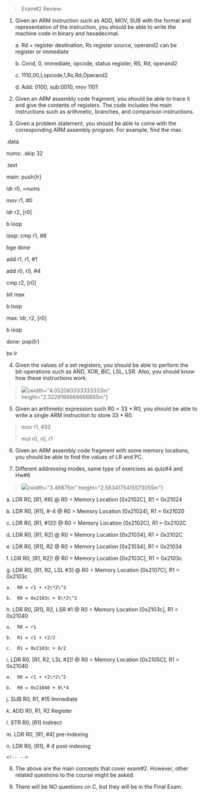 > Exam#2 Review.

1.  Given an ARM instruction such as ADD, MOV, SUB with the format and representation of the instruction, you should be able to write the machine code in binary and hexadecimal.

    a.  Rd = register destination, Rs register source, operand2 can be register or immediate

    b.  Cond, 0, immediate, opcode, status register, RS, Rd, operand2

    c.  1110,00,I,opcode,1,Rs,Rd,Operand2

    d.  Add: 0100, sub:0010, mov 1101

2.  Given an ARM assembly code fragment, you should be able to trace it and give the contents of registers. The code includes the main instructions such as arithmetic, branches, and comparison instructions.

3.  Given a problem statement, you should be able to come with the corresponding ARM assembly program. For example, find the max.

.data

nums: .skip 32

.text

main: push{lr}

ldr r0, =nums

mov r1, #0

ldr r2, \[r0\]

b loop

loop: cmp r1, #8

bge done

add r1, r1, #1

add r0, r0, #4

cmp r2, \[r0\]

blt max

b loop

max: ldr, r2, \[r0\]

b loop

done: pop{lr}

bx lr

4.  Given the values of a set registers, you should be able to perform the bit-operations such as AND, XOR, BIC, LSL, LSR. Also, you should know how these instructions work.

> ![](media/image1.png){width="4.052083333333333in" height="2.3229166666666665in"}

5.  Given an arithmetic expression such R0 = 33 \* R0, you should be able to write a single ARM instruction to store 33 \* R0.

> mov r1, #33
>
> mul r0, r0, r1

6.  Given an ARM assembly code fragment with some memory locations, you should be able to find the values of LR and PC.

7.  Different addressing modes, same type of exercises as quiz#4 and Hw#6

> ![](media/image2.png){width="3.46875in" height="2.5634175415573055in"}

a.  LDR R0, \[R1, #8\] @ R0 = Memory Location \[0x2102C\], R1 = 0x21024

b.  LDR R0, \[R1\], #-4 @ R0 = Memory Location \[0x21024\], R1 = 0x21020

c.  LDR R0, \[R1, #12\]! @ R0 = Memory Location \[0x2102C\], R1 = 0x2102C

d.  LDR R0, \[R1, R2\] @ R0 = Memory Location \[0x21034\], R1 = 0x2102C

e.  LDR R0, \[R1\], R2 @ R0 = Memory Location \[0x21034\], R1 = 0x21034

f.  LDR R0, \[R1, R2\]! @ R0 = Memory Location \[0x2103C\], R1 = 0x2103c

g.  LDR R0, \[R1, R2, LSL #3\] @ R0 = Memory Location \[0x2107C\], R1 = 0x2103c

    a.  R0 = r1 + r2\*2\^3

    b.  R0 = 0x2103c + 8\*2\^3

h.  LDR R0, \[R1\], R2, LSR #1 @ R0 = Memory Location \[0x2103c\], R1 = 0x21040

    a.  R0 = r1

    b.  R1 = r1 + r2/2

    c.  R1 = 0x2103c + 8/2

i.  LDR R0, \[R1, R2, LSL #2\]! @ R0 = Memory Location \[0x2105C\], R1 = 0x21040

    a.  R0 = r1 + r2\*2\^2

    b.  R0 = 0x21040 + 8\*4

j.  SUB R0, R1, #15 Immediate

k.  ADD R0, R1, R2 Register

l.  STR R0, \[R1\] Indirect

m.  LDR R0, \[R1, #4\] pre-indexing

n.  LDR R0, \[R1\], \# 4 post-indexing

```{=html}
<!-- -->
```
8.  The above are the main concepts that cover exam#2. However, other related questions to the course might be asked.

9.  There will be NO questions on C, but they will be in the Final Exam.

